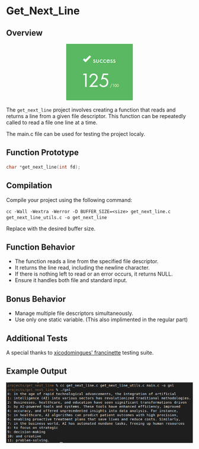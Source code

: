 # Get_Next_Line

## Overview
<div style="text-align: center; margin: 10px;">
  <img src="Score.png" alt="Alt text" />
</div>

The `get_next_line` project involves creating a function that reads and returns a line from a given file descriptor. This function can be repeatedly called to read a file one line at a time.

The main.c file can be used for testing the project localy.

## Function Prototype
```c
char *get_next_line(int fd);
```
## Compilation
Compile your project using the following command:
```
cc -Wall -Wextra -Werror -D BUFFER_SIZE=<size> get_next_line.c get_next_line_utils.c -o get_next_line

```
Replace <size> with the desired buffer size.


## Function Behavior
- The function reads a line from the specified file descriptor.
- It returns the line read, including the newline character.
- If there is nothing left to read or an error occurs, it returns NULL.
- Ensure it handles both file and standard input.

## Bonus Behavior
- Manage multiple file descriptors simultaneously.
- Use only one static variable. (This also implimented in the regular part)

## Additional Tests
A special thanks to [xicodomingues' francinette](https://github.com/xicodomingues/francinette) testing suite.

## Example Output
![Alt text](ExampleOutput.png)
